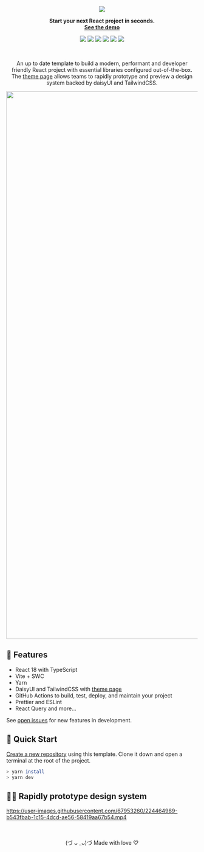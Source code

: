 <div align="center">

![][logo-url]

**Start your next React project in seconds.**\
**[See the demo][deployment]**

![][release]
![][build]
![][eslint&prettier]
![][last-commit]
![][closed-prs]
![][dependabot]

<br>

An up to date template to build a modern, performant and developer friendly React project with essential libraries configured out-of-the-box. The [theme page][deployment] allows teams to rapidly prototype and preview a design system backed by daisyUI and TailwindCSS.

<img width="1440" alt="image" src="https://user-images.githubusercontent.com/67953260/217753335-3393e954-9c64-4cf0-9223-ac67459c671c.png">

<br>

</div>

## 🌼 Features

- React 18 with TypeScript
- Vite + SWC
- Yarn
- DaisyUI and TailwindCSS with [theme page][deployment]
- GitHub Actions to build, test, deploy, and maintain your project
- Prettier and ESLint
- React Query and more...

See [open issues](https://github.com/nathanhettige/daisyui-starterkit/issues) for new features in development.

## 🚀 Quick Start

[Create a new repository](https://github.com/nathanhettige/daisyui-starterkit/generate) using this template. Clone it down and open a terminal at the root of the project.

```bash
> yarn install
> yarn dev
```

## 🧑‍🎨 Rapidly prototype design system

https://user-images.githubusercontent.com/67953260/224464989-b543fbab-1c15-4dcd-ae56-58419aa67b54.mp4

<br>
<br>
<div align="center">
(づ ᴗ _ᴗ)づ Made with love ♡
</div>

[closed-prs]: https://flat.badgen.net/github/closed-prs/nathanhettige/daisyui-starterkit
[build]: https://img.shields.io/github/actions/workflow/status/nathanhettige/daisyui-starterkit/build.yml?label=build&logo=vite&logoColor=%23FFFFFF&style=flat-square
[dependabot]: https://flat.badgen.net/github/dependabot/ubuntu/yaru
[deployment]: https://nathanhettige.github.io/daisyui-starterkit
[eslint&prettier]: https://img.shields.io/github/actions/workflow/status/nathanhettige/daisyui-starterkit/lint.yml?label=ESLint%20%26%20Prettier&logo=ESLint&style=flat-square
[logo-url]: ./public/Logo.svg
[last-commit]: https://flat.badgen.net/github/last-commit/nathanhettige/daisyui-starterkit/main
[open-issues]: https://flat.badgen.net/github/open-issues/nathanhettige/daisyui-starterkit
[release]: https://flat.badgen.net/github/release/nathanhettige/daisyui-starterkit
